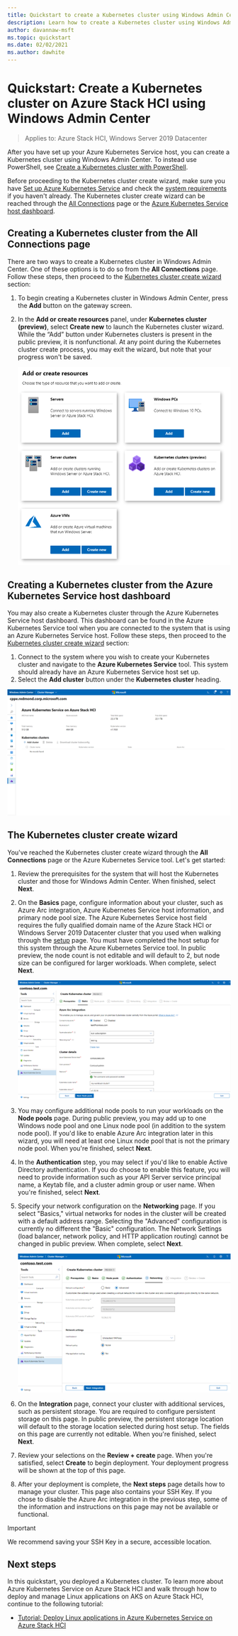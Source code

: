 ```yaml
---
title: Quickstart to create a Kubernetes cluster using Windows Admin Center
description: Learn how to create a Kubernetes cluster using Windows Admin Center
author: davannaw-msft
ms.topic: quickstart
ms.date: 02/02/2021
ms.author: dawhite
---
```

# Quickstart: Create a Kubernetes cluster on Azure Stack HCI using Windows Admin Center

> Applies to: Azure Stack HCI, Windows Server 2019 Datacenter

After you have set up your Azure Kubernetes Service host, you can create a Kubernetes cluster using Windows Admin Center. To instead use PowerShell, see [Create a Kubernetes cluster with PowerShell](create-kubernetes-cluster-powershell.md).

Before proceeding to the Kubernetes cluster create wizard, make sure you have [Set up Azure Kubernetes Service](setup.md) and check the [system requirements](system-requirements.md) if you haven't already. The Kubernetes cluster create wizard can be reached through the [All Connections](#creating-a-kubernetes-cluster-from-the-all-connections-page) page or the [Azure Kubernetes Service host dashboard](#creating-a-kubernetes-cluster-from-the-azure-kubernetes-service-host-dashboard).

## Creating a Kubernetes cluster from the All Connections page 

There are two ways to create a Kubernetes cluster in Windows Admin Center. One of these options is to do so from the **All Connections** page. Follow these steps, then proceed to the [Kubernetes cluster create wizard](#the-kubernetes-cluster-create-wizard) section: 

1. To begin creating a Kubernetes cluster in Windows Admin Center, press the **Add** button on the gateway screen. 
2. In the **Add or create resources** panel, under **Kubernetes cluster (preview)**, select **Create new** to launch the Kubernetes cluster wizard. While the “Add” button under Kubernetes clusters is present in the public preview, it is nonfunctional. At any point during the Kubernetes cluster create process, you may exit the wizard, but note that your progress won't be saved. 

    ![Illustrates the Add or create resources blade in Windows Admin Center, which now includes the new tile for Kubernetes clusters.](.\media\create-kubernetes-cluster\add-connection.png)
  
## Creating a Kubernetes cluster from the Azure Kubernetes Service host dashboard  

You may also create a Kubernetes cluster through the Azure Kubernetes Service host dashboard. This dashboard can be found in the Azure Kubernetes Service tool when you are connected to the system that is using an Azure Kubernetes Service host. Follow these steps, then proceed to the [Kubernetes cluster create wizard](#the-kubernetes-cluster-create-wizard) section: 

1. Connect to the system where you wish to create your Kubernetes cluster and navigate to the **Azure Kubernetes Service** tool. This system should already have an Azure Kubernetes Service host set up.
2. Select the **Add cluster** button under the **Kubernetes cluster** heading.

![Illustrates the Azure Kubernetes Service tool dashboard that appears after you set up an Azure Kubernetes Service host.](.\media\setup\dashboard.png)
  
## The Kubernetes cluster create wizard
You've reached the Kubernetes cluster create wizard through the **All Connections** page or the Azure Kubernetes Service tool. Let's get started:  

1. Review the prerequisites for the system that will host the Kubernetes cluster and those for Windows Admin Center. When finished, select **Next**. 
2. On the **Basics** page, configure information about your cluster, such as Azure Arc integration, Azure Kubernetes Service host information, and primary node pool size. The Azure Kubernetes Service host field requires the fully qualified domain name of the Azure Stack HCI or Windows Server 2019 Datacenter cluster that you used when walking through the [setup](setup.md) page. You must have completed the host setup for this system through the Azure Kubernetes Service tool. In public preview, the node count is not editable and will default to 2, but node size can be configured for larger workloads. When complete, select **Next**.

    [ ![Illustrates the Basics page of the Kubernetes cluster wizard.](.\media\create-kubernetes-cluster\basics.png) ](.\media\create-kubernetes-cluster\basics.png#lightbox)
 
3. You may configure additional node pools to run your workloads on the **Node pools** page. During public preview, you may add up to one Windows node pool and one Linux node pool (in addition to the system node pool). If you'd like to enable Azure Arc integration later in this wizard, you will need at least one Linux node pool that is not the primary node pool. When you're finished, select **Next**.
4. In the **Authentication** step, you may select if you'd like to enable Active Directory authentication. If you do choose to enable this feature, you will need to provide information such as your API Server service principal name, a Keytab file, and a cluster admin group or user name. When you're finished, select **Next**.
5. Specify your network configuration on the **Networking** page. If you select "Basics," virtual networks for nodes in the cluster will be created with a default address range. Selecting the "Advanced" configuration is currently no different the "Basic" configuration. The Network Settings (load balancer, network policy, and HTTP application routing) cannot be changed in public preview. When complete, select **Next**.

    [ ![Illustrates the Networking page of the Kubernetes cluster wizard.](.\media\create-kubernetes-cluster\networking.png) ](\media\create-kubernetes-cluster\networking.png#lightbox)

6. On the **Integration** page, connect your cluster with additional services, such as persistent storage. You are required to configure persistent storage on this page. In public preview, the persistent storage location will default to the storage location selected during host setup. The fields on this page are currently not editable. When you're finished, select **Next**.
7. Review your selections on the **Review + create** page. When you're satisfied, select **Create** to begin deployment. Your deployment progress will be shown at the top of this page. 
8. After your deployment is complete, the **Next steps** page details how to manage your cluster. This page also contains your SSH Key. If you chose to disable the Azure Arc integration in the previous step, some of the information and instructions on this page may not be available or functional.

> [!IMPORTANT] 
> We recommend saving your SSH Key in a secure, accessible location.

## Next steps

In this quickstart, you deployed a Kubernetes cluster. To learn more about Azure Kubernetes Service on Azure Stack HCI and walk through how to deploy and manage Linux applications on AKS on Azure Stack HCI, continue to the following tutorial:

- [Tutorial: Deploy Linux applications in Azure Kubernetes Service on Azure Stack HCI](deploy-linux-application.md)
